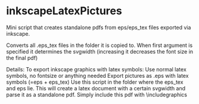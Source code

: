 # inkscapeLatexPictures
Mini script that creates standalone pdfs from eps/eps_tex files exported via inkscape.

Converts all .eps_tex files in the folder it is copied to. When first argument is specified
it determines the svgwidth (increasing it decreases the font size in the final pdf)

Details:
To export inkscape graphics with latex symbols:
Use normal latex symbols, no fontsize or anything needed
Export pictures as .eps with latex symbols (=eps + eps_tex)
Use this script in the folder where the eps_tex and eps lie.
This will create a latex document with a certain svgwidth and parse it as a standalone pdf. 
Simply include this pdf with \includegraphics
